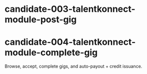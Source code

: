 # candidate-003-talentkonnect-module-post-gig

# candidate-004-talentkonnect-module-complete-gig
Browse, accept, complete gigs, and auto-payout + credit issuance.
